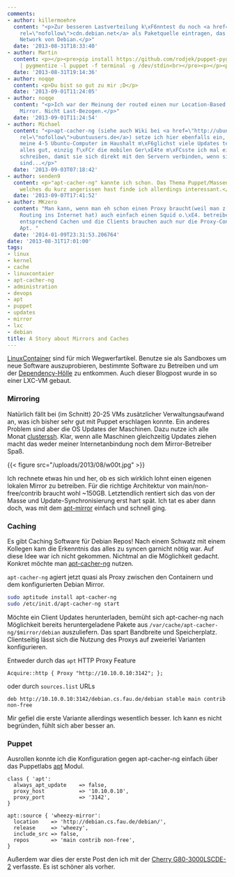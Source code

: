 ```yaml
---
comments:
- author: killermoehre
  content: "<p>Zur besseren Lastverteilung k\xF6nntest du noch <a href=\"http://cdn.debian.net\"
    rel=\"nofollow\">cdn.debian.net</a> als Paketquelle eintragen, das Content Delivering
    Network von Debian.</p>"
  date: '2013-08-31T18:33:40'
- author: Martin
  content: <p></p><pre>pip install https://github.com/rodjek/puppet-pygments-lexer/archive/master.zip<br>pbpaste
    | pygmentize -l puppet -f terminal -g /dev/stdin<br></pre><p></p><p>SCNR ;)</p>
  date: '2013-08-31T19:14:36'
- author: noqqe
  content: <p>Du bist so gut zu mir ;D</p>
  date: '2013-09-01T11:24:05'
- author: noqqe
  content: "<p>Ich war der Meinung der routed einen nur Location-Based zum n\xE4chstm\xF6glichen
    Mirror. Nicht Last-Bezogen.</p>"
  date: '2013-09-01T11:24:54'
- author: Michael
  content: "<p>apt-cacher-ng (siehe auch Wiki bei <a href=\"http://ubuntuusers.de\"
    rel=\"nofollow\">ubuntuusers.de</a>) setze ich hier ebenfalls ein, damit sich
    meine 4-5 Ubuntu-Computer im Haushalt m\xF6glichst viele Updates teilen. Funktioniert
    alles gut, einzig f\xFCr die mobilen Ger\xE4te m\xFCsste ich mal ein kleines Skript
    schreiben, damit sie sich direkt mit den Servern verbinden, wenn sie ausser Hause
    sind...</p>"
  date: '2013-09-03T07:18:42'
- author: senden9
  content: <p>"apt-cacher-ng" kannte ich schon. Das Thema Puppet/Massenkonfiguration
    welches du kurz angerissen hast finde ich allerdings interessant.</p>
  date: '2013-09-07T17:41:52'
- author: MKzero
  content: "Man kann, wenn man eh schon einen Proxy braucht(weil man z.B. keine direktes
    Routing ins Internet hat) auch einfach einen Squid o.\xE4. betreiben. Der kann
    entsprechend Cachen und die Clients brauchen auch nur die Proxy-Config f\xFCr
    Apt. "
  date: '2014-01-09T23:31:53.206764'
date: '2013-08-31T17:01:00'
tags:
- linux
- kernel
- cache
- linuxcontaier
- apt-cacher-ng
- administration
- devops
- apt
- puppet
- updates
- mirror
- lxc
- debian
title: A Story about Mirrors and Caches
---
```


[LinuxContainer](http://lxc.sourceforge.net/) sind für mich Wegwerfartikel.
Benutze sie als Sandboxes um neue Software auszuprobieren, bestimmte
Software zu Betreiben und um der
[Dependency-Hölle](https://en.wikipedia.org/wiki/Dependency_hell) zu
entkommen.  Auch dieser Blogpost wurde in so einer LXC-VM gebaut.

### Mirroring

Natürlich fällt bei (im Schnitt) 20-25 VMs zusätzlicher Verwaltungsaufwand an,
was ich bisher sehr gut mit Puppet erschlagen konnte. Ein anderes Problem sind
aber die OS Updates der Maschinen. Dazu nutze ich alle Monat
[clusterssh](https://github.com/duncs/clusterssh). Klar, wenn alle Maschinen
gleichzeitig Updates ziehen macht das weder meiner Internetanbindung noch dem
Mirror-Betreiber Spaß.

{{< figure src="/uploads/2013/08/w00t.jpg" >}}

Ich rechnete etwas hin und her, ob es sich wirklich lohnt einen eigenen
lokalen Mirror zu betreiben.  Für die richtige Architektur von
main/non-free/contrib braucht wohl ~150GB. Letztendlich rentiert sich das
von der Masse und Update-Synchronisierung erst hart spät. Ich tat es aber
dann doch, was mit dem [apt-mirror](http://apt-mirror.github.io/) einfach
und schnell ging.

### Caching

Es gibt Caching Software für Debian Repos! Nach einem Schwatz mit einem Kollegen
kam die Erkenntnis das alles zu syncen garnicht nötig war.
Auf diese Idee war ich nicht gekommen. Nichtmal an die Möglichkeit gedacht. Konkret
möchte man [apt-cacher-ng](https://www.unix-ag.uni-kl.de/~bloch/acng/) nutzen.

`apt-cacher-ng` agiert jetzt quasi als Proxy zwischen den Containern und dem
konfigurierten Debian Mirror.

``` bash
sudo aptitude install apt-cacher-ng
sudo /etc/init.d/apt-cacher-ng start
```

Möchte ein Client Updates herunterladen, bemüht sich apt-cacher-ng nach
Möglichkeit bereits heruntergeladene Pakete aus
`/var/cache/apt-cacher-ng/$mirror/debian` auszuliefern. Das spart
Bandbreite und Speicherplatz.  Clientseitig lässt sich die Nutzung des
Proxys auf zweierlei Varianten konfigurieren.

Entweder durch das `apt` HTTP Proxy Feature

    Acquire::http { Proxy "http://10.10.0.10:3142"; };

oder durch `sources.list` URLs

    deb http://10.10.0.10:3142/debian.cs.fau.de/debian stable main contrib non-free

Mir gefiel die erste Variante allerdings wesentlich besser. Ich kann es nicht
begründen, fühlt sich aber besser an.

### Puppet

Ausrollen konnte ich die Konfiguration gegen apt-cacher-ng einfach über das
Puppetlabs [apt](https://forge.puppetlabs.com/puppetlabs/apt) Modul.

``` puppet
class { 'apt':
  always_apt_update    => false,
  proxy_host           => '10.10.0.10',
  proxy_port           => '3142',
}

apt::source { 'wheezy-mirror':
  location    => 'http://debian.cs.fau.de/debian/',
  release     => 'wheezy',
  include_src => false,
  repos       => 'main contrib non-free',
}
```

Außerdem war dies der erste Post den ich mit der [Cherry G80-3000LSCDE-2](http://www.cherry.de/cid/b2b_keyboards_G80-3000.htm?rdeLocaleAttr=en&cpssessionid=SID-837EAC29-341CE33E&WT.mc_id=)
verfasste. Es ist schöner als vorher.
